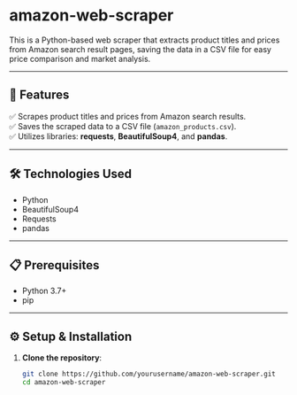 # amazon-web-scraper

This is a Python-based web scraper that extracts product titles and prices from Amazon search result pages, saving the data in a CSV file for easy price comparison and market analysis.

---

## 🚀 Features

✅ Scrapes product titles and prices from Amazon search results.  
✅ Saves the scraped data to a CSV file (`amazon_products.csv`).  
✅ Utilizes libraries: **requests**, **BeautifulSoup4**, and **pandas**.  

---

## 🛠️ Technologies Used

- Python
- BeautifulSoup4
- Requests
- pandas

---

## 📋 Prerequisites

- Python 3.7+
- pip

---

## ⚙️ Setup & Installation

1. **Clone the repository**:
   ```bash
   git clone https://github.com/yourusername/amazon-web-scraper.git
   cd amazon-web-scraper
